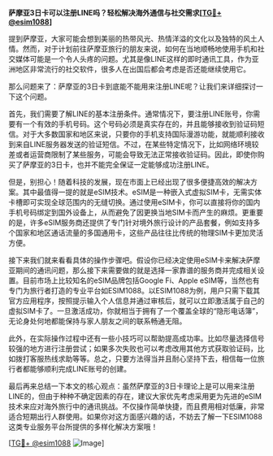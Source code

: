**萨摩亚3日卡可以注册LINE吗？轻松解决海外通信与社交需求[[TG💪+ @esim1088](https://t.me/s/esim1088)]**

提到萨摩亚，大家可能会想到美丽的热带风光、热情洋溢的文化以及独特的风土人情。然而，对于计划前往萨摩亚旅行的朋友来说，如何在当地顺畅地使用手机和社交媒体可能是一个令人头疼的问题。尤其是像LINE这样的即时通讯工具，作为亚洲地区非常流行的社交软件，很多人在出国后都会考虑是否还能继续使用它。

那么问题来了：萨摩亚的3日卡到底能不能用来注册LINE呢？让我们来详细探讨一下这个问题。

首先，我们需要了解LINE的基本注册条件。通常情况下，要注册LINE账号，你需要有一个有效的手机号码。这个号码必须是真实存在的，并且能够接收到验证码短信。对于大多数国家和地区来说，只要你的手机支持国际漫游功能，就能顺利接收到来自LINE服务器发送的验证短信。不过，在某些特定情况下，比如网络环境较差或者运营商限制了某些服务，可能会导致无法正常接收验证码。因此，即使你购买了萨摩亚的3日卡，也并不能完全保证一定能够成功注册LINE。

但是，别担心！随着科技的发展，现在市面上已经出现了很多便捷高效的解决方案。其中最值得一提的就是eSIM技术。eSIM是一种嵌入式虚拟SIM卡，无需实体卡槽即可实现全球范围内的无缝切换。通过使用eSIM卡，你可以直接将你的国内手机号码绑定到国外设备上，从而避免了因更换当地SIM卡而产生的麻烦。更重要的是，许多eSIM服务商还提供了专门针对境外旅行设计的产品套餐，例如支持多个国家和地区通话流量的多国通用卡，这些产品往往比传统的物理SIM卡更加灵活方便。

接下来我们就来看看具体的操作步骤吧。假设你已经决定使用eSIM卡来解决萨摩亚期间的通讯问题，那么接下来需要做的就是选择一家靠谱的服务商并完成相关设置。目前市场上比较知名的eSIM品牌包括Google Fi、Apple eSIM等，当然也有专门为旅行者打造的专业平台如ESIM1088。以ESIM1088为例，用户只需下载其官方应用程序，按照提示输入个人信息并通过审核后，就可以立即激活属于自己的虚拟SIM卡了。一旦激活成功，你就相当于拥有了一个覆盖全球的“隐形电话簿”，无论身处何地都能保持与家人朋友之间的联系畅通无阻。

此外，在实际操作过程中还有一些小技巧可以帮助提高成功率。比如尽量选择信号较强的地方进行注册尝试；如果多次失败也可以考虑改用其他方式获取验证码，比如拨打客服热线求助等等。总之，只要方法得当并且耐心坚持下去，相信每一位旅行者都能够顺利完成LINE账号的创建。

最后再来总结一下本文的核心观点：虽然萨摩亚的3日卡理论上是可以用来注册LINE的，但由于种种不确定因素的存在，建议大家优先考虑采用更为先进的eSIM技术来应对海外旅行中的通讯挑战。不仅操作简单快捷，而且费用相对低廉，非常适合短期出行人群使用。如果你对这方面感兴趣的话，不妨去了解一下ESIM1088这类专业服务平台所提供的多样化解决方案哦！

[[TG💪+ @esim1088](https://t.me/s/esim1088) ![Image](https://i.postimg.cc/4NQfJmqS/Snipaste-2025-05-13-00-14-12.png)]